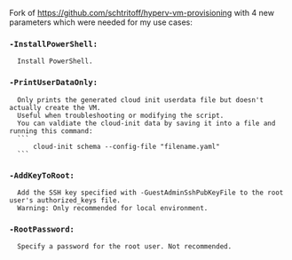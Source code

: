 Fork of https://github.com/schtritoff/hyperv-vm-provisioning with 4 new parameters which were needed for my use cases:

### ``` -InstallPowerShell: ```
      Install PowerShell.
  
### ``` -PrintUserDataOnly: ```
      Only prints the generated cloud init userdata file but doesn't actually create the VM.
      Useful when troubleshooting or modifying the script.
      You can valdiate the cloud-init data by saving it into a file and running this command:
      ```
          cloud-init schema --config-file "filename.yaml"
      ```
  
### ``` -AddKeyToRoot: ``` 
      Add the SSH key specified with -GuestAdminSshPubKeyFile to the root user's authorized_keys file.
      Warning: Only recommended for local environment.
  
### ``` -RootPassword: ```
      Specify a password for the root user. Not recommended.
